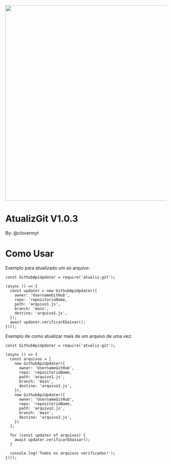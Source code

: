 

<center>
  <a href="https://youtube.com/@clovermyt">
    <img src="https://telegra.ph/file/41598dec8462fb039c130.jpg" width="610">
  </a>
</center>

# AtualizGit V1.0.3
By: @clovermyt

# Como Usar

Exemplo para atualizado um só arquivo:
```
const GithubApiUpdater = require('atualiz-git');

(async () => {
  const updater = new GithubApiUpdater({
    owner: 'UsernameGitHub',
    repo: 'repositorioName,
    path: 'arquivo1.js',
    branch: 'main',
    destino: 'arquivo1.js',
  });
  await updater.verificarEbaixar();
})();

```

Exemplo de como atualizar mais de um arquivo de uma vez:
```
const GithubApiUpdater = require('atualiz-git');

(async () => {
  const arquivos = [
    new GithubApiUpdater({
      owner: 'UsernameGitHub',
      repo: 'repositorioName,
      path: 'arquivo1.js',
      branch: 'main',
      destino: 'arquivo1.js',
    }),
    new GithubApiUpdater({
      owner: 'UsernameGitHub',
      repo: 'repositorioName,
      path: 'arquivo2.js',
      branch: 'main',
      destino: 'arquivo2.js',
    })
  ];

  for (const updater of arquivos) {
    await updater.verificarEbaixar();
  }

  console.log('Todos os arquivos verificados!');
})();
```


